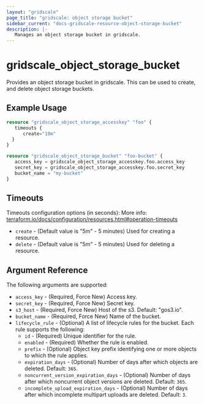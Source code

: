 ```yaml
---
layout: "gridscale"
page_title: "gridscale: object storage bucket"
sidebar_current: "docs-gridscale-resource-object-storage-bucket"
description: |-
   Manages an object storage bucket in gridscale.
---
```


# gridscale_object_storage_bucket

Provides an object storage bucket in gridscale. This can be used to create, and delete object storage buckets.

## Example Usage

```terraform
resource "gridscale_object_storage_accesskey" "foo" {
   timeouts {
      create="10m"
  }
}

resource "gridscale_object_storage_bucket" "foo-bucket" {
   access_key = gridscale_object_storage_accesskey.foo.access_key
   secret_key = gridscale_object_storage_accesskey.foo.secret_key
   bucket_name = "my-bucket"
}
```

## Timeouts

Timeouts configuration options (in seconds):
More info: [terraform.io/docs/configuration/resources.html#operation-timeouts](https://www.terraform.io/docs/configuration/resources.html#operation-timeouts)

* `create` - (Default value is "5m" - 5 minutes) Used for creating a resource.
* `delete` - (Default value is "5m" - 5 minutes) Used for deleting a resource.

## Argument Reference

The following arguments are supported:

* `access_key` - (Required, Force New) Access key.
* `secret_key` - (Required, Force New) Secret key.
* `s3_host` - (Required, Force New) Host of the s3. Default: "gos3.io".
* `bucket_name` - (Required, Force New) Name of the bucket.
* `lifecycle_rule` - (Optional) A list of lifecycle rules for the bucket. Each rule supports the following:
  * `id` - (Required) Unique identifier for the rule.
  * `enabled` - (Required) Whether the rule is enabled.
  * `prefix` - (Optional) Object key prefix identifying one or more objects to which the rule applies.
  * `expiration_days` - (Optional) Number of days after which objects are deleted. Default: `365`.
  * `noncurrent_version_expiration_days` - (Optional) Number of days after which noncurrent object versions are deleted. Default: `365`.
  * `incomplete_upload_expiration_days` - (Optional) Number of days after which incomplete multipart uploads are deleted. Default: `3`.

